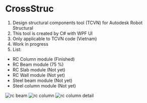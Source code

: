 # CrossStruc
1. Design structural components tool (TCVN) for Autodesk Robot Structural <br />
2. This tool is created by C# with WPF UI <br />
3. Only applicable to TCVN code (Vietnam) <br />
4. Work in progress <br />
5. List: <br />
- RC Column module (Finished) <br />
- RC Beam module (75 %) <br />
- RC Slab module (Not yet) <br />
- RC Wall module (Not yet) <br />
- Steel beam module (Not yet) <br />
- Steel column module (Not yet) <br />

![rc beam](https://user-images.githubusercontent.com/6324007/211158810-e6c2205b-1925-453f-9765-1d9bc54e6f77.png)
![rc column](https://user-images.githubusercontent.com/6324007/211158816-f66db2cc-c981-4485-8bb1-82e08d87dbe1.png)
![rc column detail](https://user-images.githubusercontent.com/6324007/211158818-b6d93e51-8ab6-4202-80de-bd4adcfc3ca9.png)
